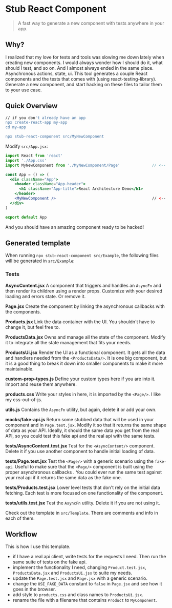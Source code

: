 # Stub React Component

> A fast way to generate a new component with tests anywhere in your app.

## Why?

I realized that my love for tests and tools was slowing me down lately when
creating new components. I would always wonder how I should do it, what should
I test, and so on.
And I almost always ended in the same place. Asynchronous actions, state, ui.
This tool generates a couple React components and the tests that comes with (using
react-testing-library).
Generate a new component, and start hacking on these files to tailor them to your
use case.

## Quick Overview

```sh
// if you don't already have an app
npx create-react-app my-app
cd my-app

npx stub-react-component src/MyNewComponent
```

Modify `src/App.jsx`:

```jsx
import React from 'react'
import './App.css'
import MyNewComponent from './MyNewComponent/Page'              // <-- add this

const App = () => (
  <div className="App">
    <header className="App-header">
      <h1 className="App-title">React Architecture Demo</h1>
    </header>
    <MyNewComponent />                                          // <-- and this
  </div>
)

export default App
```

And you should have an amazing component ready to be hacked!

## Generated template

When running `npx stub-react-component src/Example`, the following files will be generated in `src/Example`:

### Tests

**AsyncContent.jsx**
A component that triggers and handles an `AsyncFn` and then render its children using a render props.
Customize with your desired loading and errors state. Or remove it.

**Page.jsx**
Create the component by linking the asynchronous callbacks with the components.

**Products.jsx**
Link the data container with the UI. You shouldn't have to change it, but feel free to.

**ProductsData.jsx**
Owns and manage all the state of the component. Modify it to integrate all the state
management that fits your needs.

**ProductsUi.jsx**
Render the UI as a functional component. It gets all the data and handlers needed from the `<ProductsData/>`.
It is one big component, but it is a good thing to break it down into smaller components to make it more
maintainable.

**custom-prop-types.js**
Define your custom types here if you are into it. Import and reuse them anywhere.

**products.css**
Write your styles in here, it is imported by the `<Page/>`. I like my css-out-of-js.

**utils.js**
Contains the `AsyncFn` utility, but again, delete it or add your own.

**__mocks__/fake-api.js**
Return some stubbed data that will be used in your component and in `Page.test.jsx`.
Modify it so that it returns the same shape of data as your API.
Ideally, it should the same data you get from the real API, so you could test this fake api
and the real api with the same tests.

**__tests__/AsyncContent.test.jsx**
Test for the `<AsyncContent/>` component. Delete it if you use another component to handle
initial loading of data.

**__tests__/Page.test.jsx**
Test the `<Page/>` with a generic scenario using the `fake-api`. Useful to make sure that the `<Page/>`
component is built using the proper asynchronous callbacks .
You could ever run the same test against your real api if it returns the same data as the fake one.

**__tests__/Products.test.jsx**
Lower level tests that don't rely on the initial data fetching. Each test is more focused on one
functionality of the component.

**__tests__/utils.test.jsx**
Test the `AsyncFn` utility. Delete it if you are not using it.

Check out the template in `src/Template`. There are comments and info in each of them.

## Workflow
This is how I use this template.
- if I have a real api client, write tests for the requests I need. Then run the same suite of tests on the fake api.
- implement the functionality I need, changing `Product.test.jsx`, `ProductsData.jsx` and `ProductsUi.jsx` to suite my needs.
- update the `Page.test.jsx` and `Page.jsx` with a generic scenario.
- change the `USE_FAKE_DATA` constant to `false` in `Page.jsx` and see how it goes in the browser.
- add style to `products.css` and class names to `ProductsUi.jsx`.
- rename the file with a filename that contains `Product` to `MyComponent`.
